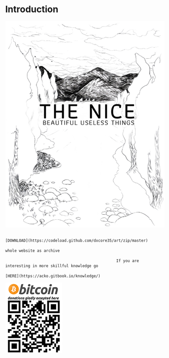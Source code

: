 # Introduction

![](.gitbook/assets/blog_cover_nice.jpg)

                                                                                    [DOWNLOAD](https://codeload.github.com/dxcore35/art/zip/master)  
                                                                         whole website as archive

                                                     If you are interesting in more skillful knowledge go  
                                                                                        [HERE](https://acko.gitbook.io/knowledge/)  
[                                         ](https://acko.gitbook.io/knowledge/)

![](.gitbook/assets/blog_qr_small.jpg)

